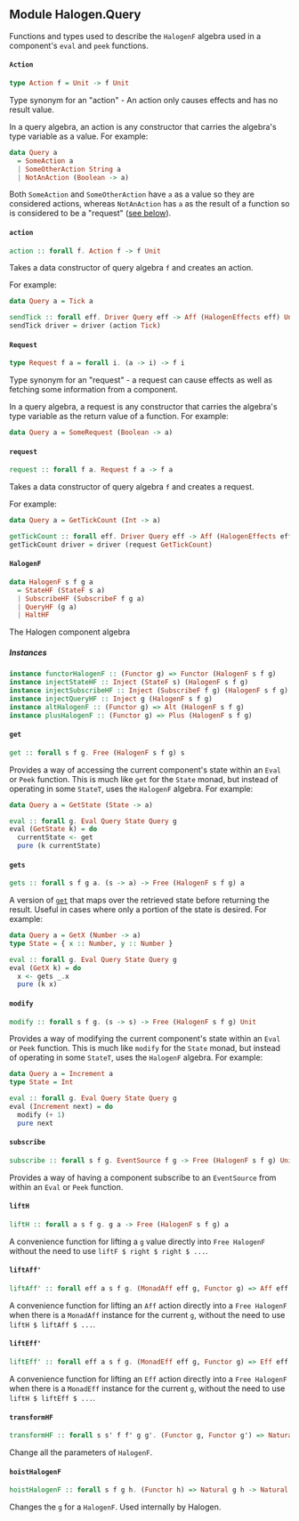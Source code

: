 ## Module Halogen.Query

Functions and types used to describe the `HalogenF` algebra used in a
component's `eval` and `peek` functions.

#### `Action`

``` purescript
type Action f = Unit -> f Unit
```

Type synonym for an "action" - An action only causes effects and has no
result value.

In a query algebra, an action is any constructor that carries the algebra's
type variable as a value. For example:

``` purescript
data Query a
  = SomeAction a
  | SomeOtherAction String a
  | NotAnAction (Boolean -> a)
```

Both `SomeAction` and `SomeOtherAction` have `a` as a value so they are
considered actions, whereas `NotAnAction` has `a` as the result of a
function so is considered to be a "request" ([see below](#Request)).

#### `action`

``` purescript
action :: forall f. Action f -> f Unit
```

Takes a data constructor of query algebra `f` and creates an action.

For example:

```purescript
data Query a = Tick a

sendTick :: forall eff. Driver Query eff -> Aff (HalogenEffects eff) Unit
sendTick driver = driver (action Tick)
```

#### `Request`

``` purescript
type Request f a = forall i. (a -> i) -> f i
```

Type synonym for an "request" - a request can cause effects as well as
fetching some information from a component.

In a query algebra, a request is any constructor that carries the algebra's
type variable as the return value of a function. For example:

``` purescript
data Query a = SomeRequest (Boolean -> a)
```

#### `request`

``` purescript
request :: forall f a. Request f a -> f a
```

Takes a data constructor of query algebra `f` and creates a request.

For example:

```purescript
data Query a = GetTickCount (Int -> a)

getTickCount :: forall eff. Driver Query eff -> Aff (HalogenEffects eff) Int
getTickCount driver = driver (request GetTickCount)
```

#### `HalogenF`

``` purescript
data HalogenF s f g a
  = StateHF (StateF s a)
  | SubscribeHF (SubscribeF f g a)
  | QueryHF (g a)
  | HaltHF
```

The Halogen component algebra

##### Instances
``` purescript
instance functorHalogenF :: (Functor g) => Functor (HalogenF s f g)
instance injectStateHF :: Inject (StateF s) (HalogenF s f g)
instance injectSubscribeHF :: Inject (SubscribeF f g) (HalogenF s f g)
instance injectQueryHF :: Inject g (HalogenF s f g)
instance altHalogenF :: (Functor g) => Alt (HalogenF s f g)
instance plusHalogenF :: (Functor g) => Plus (HalogenF s f g)
```

#### `get`

``` purescript
get :: forall s f g. Free (HalogenF s f g) s
```

Provides a way of accessing the current component's state within an `Eval`
or `Peek` function. This is much like `get` for the `State` monad, but
instead of operating in some `StateT`, uses the `HalogenF` algebra. For
example:

``` purescript
data Query a = GetState (State -> a)

eval :: forall g. Eval Query State Query g
eval (GetState k) = do
  currentState <- get
  pure (k currentState)
```

#### `gets`

``` purescript
gets :: forall s f g a. (s -> a) -> Free (HalogenF s f g) a
```

A version of [`get`](#get) that maps over the retrieved state before
returning the result. Useful in cases where only a portion of the state is
desired. For example:

``` purescript
data Query a = GetX (Number -> a)
type State = { x :: Number, y :: Number }

eval :: forall g. Eval Query State Query g
eval (GetX k) = do
  x <- gets _.x
  pure (k x)
```

#### `modify`

``` purescript
modify :: forall s f g. (s -> s) -> Free (HalogenF s f g) Unit
```

Provides a way of modifying the current component's state within an `Eval`
or `Peek` function. This is much like `modify` for the `State` monad, but
instead of operating in some `StateT`, uses the `HalogenF` algebra. For
example:

``` purescript
data Query a = Increment a
type State = Int

eval :: forall g. Eval Query State Query g
eval (Increment next) = do
  modify (+ 1)
  pure next
```

#### `subscribe`

``` purescript
subscribe :: forall s f g. EventSource f g -> Free (HalogenF s f g) Unit
```

Provides a way of having a component subscribe to an `EventSource` from
within an `Eval` or `Peek` function.

#### `liftH`

``` purescript
liftH :: forall a s f g. g a -> Free (HalogenF s f g) a
```

A convenience function for lifting a `g` value directly into
`Free HalogenF` without the need to use `liftF $ right $ right $ ...`.

#### `liftAff'`

``` purescript
liftAff' :: forall eff a s f g. (MonadAff eff g, Functor g) => Aff eff a -> Free (HalogenF s f g) a
```

A convenience function for lifting an `Aff` action directly into a
`Free HalogenF` when there is a `MonadAff` instance for the current `g`,
without the need to use `liftH $ liftAff $ ...`.

#### `liftEff'`

``` purescript
liftEff' :: forall eff a s f g. (MonadEff eff g, Functor g) => Eff eff a -> Free (HalogenF s f g) a
```

A convenience function for lifting an `Eff` action directly into a
`Free HalogenF` when there is a `MonadEff` instance for the current `g`,
without the need to use `liftH $ liftEff $ ...`.

#### `transformHF`

``` purescript
transformHF :: forall s s' f f' g g'. (Functor g, Functor g') => Natural (StateF s) (StateF s') -> Natural f f' -> Natural g g' -> Natural (HalogenF s f g) (HalogenF s' f' g')
```

Change all the parameters of `HalogenF`.

#### `hoistHalogenF`

``` purescript
hoistHalogenF :: forall s f g h. (Functor h) => Natural g h -> Natural (HalogenF s f g) (HalogenF s f h)
```

Changes the `g` for a `HalogenF`. Used internally by Halogen.


